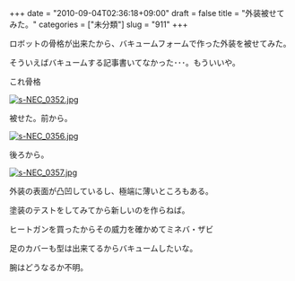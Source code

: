 +++
date = "2010-09-04T02:36:18+09:00"
draft = false
title = "外装被せてみた。"
categories = ["未分類"]
slug = "911"
+++

ロボットの骨格が出来たから、バキュームフォームで作った外装を被せてみた。

そういえばバキュームする記事書いてなかった･･･。もういいや。

これ骨格

<a href="/images/robogirl/fig/s-NEC_0352.jpg"><img src="/images/robogirl/fig/s-NEC_0352s.jpg" alt="s-NEC_0352.jpg" border="0"   /></a>

被せた。前から。

<a href="/images/robogirl/fig/s-NEC_0356.jpg"><img src="/images/robogirl/fig/s-NEC_0356s.jpg" alt="s-NEC_0356.jpg" border="0"   /></a>

後ろから。

<a href="/images/robogirl/fig/s-NEC_0357.jpg"><img src="/images/robogirl/fig/s-NEC_0357s.jpg" alt="s-NEC_0357.jpg" border="0"   /></a>

外装の表面が凸凹しているし、極端に薄いところもある。

塗装のテストをしてみてから新しいのを作らねば。

ヒートガンを買ったからその威力を確かめてミネバ・ザビ

足のカバーも型は出来てるからバキュームしたいな。

腕はどうなるか不明。

